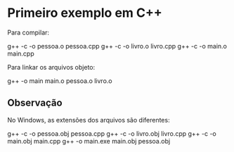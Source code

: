 # Primeiro exemplo em C++

Para compilar:

g++ -c -o pessoa.o pessoa.cpp
g++ -c -o livro.o livro.cpp
g++ -c -o main.o main.cpp


Para linkar os arquivos objeto:

g++ -o main main.o pessoa.o livro.o



## Observação 

No Windows, as extensões dos arquivos são diferentes:

g++ -c -o pessoa.obj pessoa.cpp
g++ -c -o livro.obj livro.cpp
g++ -c -o main.obj main.cpp
g++ -o main.exe main.obj pessoa.obj

